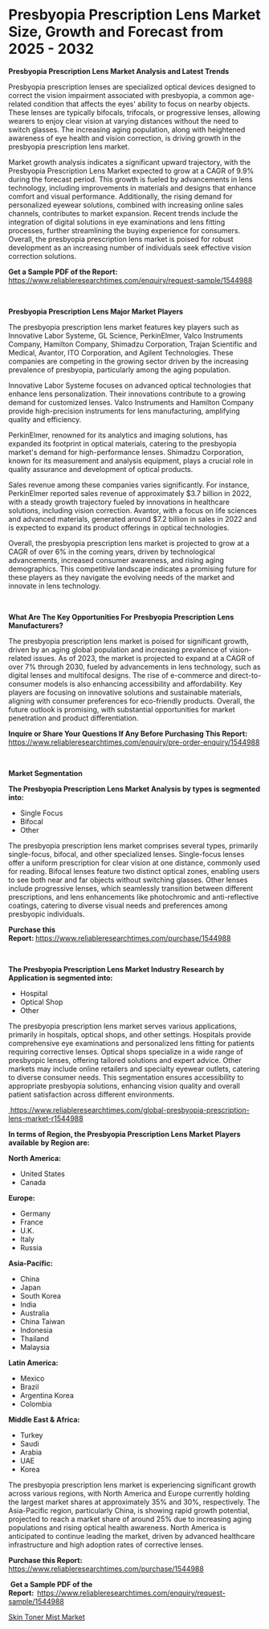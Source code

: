 <p><h1>Presbyopia Prescription Lens Market Size, Growth and Forecast from 2025 - 2032</h1></p><p><strong>Presbyopia Prescription Lens Market Analysis and Latest Trends</strong></p>
<p><p>Presbyopia prescription lenses are specialized optical devices designed to correct the vision impairment associated with presbyopia, a common age-related condition that affects the eyes' ability to focus on nearby objects. These lenses are typically bifocals, trifocals, or progressive lenses, allowing wearers to enjoy clear vision at varying distances without the need to switch glasses. The increasing aging population, along with heightened awareness of eye health and vision correction, is driving growth in the presbyopia prescription lens market.</p><p>Market growth analysis indicates a significant upward trajectory, with the Presbyopia Prescription Lens Market expected to grow at a CAGR of 9.9% during the forecast period. This growth is fueled by advancements in lens technology, including improvements in materials and designs that enhance comfort and visual performance. Additionally, the rising demand for personalized eyewear solutions, combined with increasing online sales channels, contributes to market expansion. Recent trends include the integration of digital solutions in eye examinations and lens fitting processes, further streamlining the buying experience for consumers. Overall, the presbyopia prescription lens market is poised for robust development as an increasing number of individuals seek effective vision correction solutions.</p></p>
<p><strong>Get a Sample PDF of the Report:&nbsp;</strong> <a href="https://www.reliableresearchtimes.com/enquiry/request-sample/1544988?utm_campaign=3322&utm_medium=2&utm_source=Github&utm_content=ia&utm_term=05042025&utm_id=presbyopia-prescription-lens">https://www.reliableresearchtimes.com/enquiry/request-sample/1544988</a></p>
<p>&nbsp;</p>
<p><strong>Presbyopia Prescription Lens Major Market Players</strong></p>
<p><p>The presbyopia prescription lens market features key players such as Innovative Labor Systeme, GL Science, PerkinElmer, Valco Instruments Company, Hamilton Company, Shimadzu Corporation, Trajan Scientific and Medical, Avantor, ITO Corporation, and Agilent Technologies. These companies are competing in the growing sector driven by the increasing prevalence of presbyopia, particularly among the aging population.</p><p>Innovative Labor Systeme focuses on advanced optical technologies that enhance lens personalization. Their innovations contribute to a growing demand for customized lenses. Valco Instruments and Hamilton Company provide high-precision instruments for lens manufacturing, amplifying quality and efficiency.</p><p>PerkinElmer, renowned for its analytics and imaging solutions, has expanded its footprint in optical materials, catering to the presbyopia market's demand for high-performance lenses. Shimadzu Corporation, known for its measurement and analysis equipment, plays a crucial role in quality assurance and development of optical products.</p><p>Sales revenue among these companies varies significantly. For instance, PerkinElmer reported sales revenue of approximately $3.7 billion in 2022, with a steady growth trajectory fueled by innovations in healthcare solutions, including vision correction. Avantor, with a focus on life sciences and advanced materials, generated around $7.2 billion in sales in 2022 and is expected to expand its product offerings in optical technologies.</p><p>Overall, the presbyopia prescription lens market is projected to grow at a CAGR of over 6% in the coming years, driven by technological advancements, increased consumer awareness, and rising aging demographics. This competitive landscape indicates a promising future for these players as they navigate the evolving needs of the market and innovate in lens technology.</p></p>
<p>&nbsp;</p>
<p><strong>What Are The Key Opportunities For Presbyopia Prescription Lens Manufacturers?</strong></p>
<p><p>The presbyopia prescription lens market is poised for significant growth, driven by an aging global population and increasing prevalence of vision-related issues. As of 2023, the market is projected to expand at a CAGR of over 7% through 2030, fueled by advancements in lens technology, such as digital lenses and multifocal designs. The rise of e-commerce and direct-to-consumer models is also enhancing accessibility and affordability. Key players are focusing on innovative solutions and sustainable materials, aligning with consumer preferences for eco-friendly products. Overall, the future outlook is promising, with substantial opportunities for market penetration and product differentiation.</p></p>
<p><strong>Inquire or Share Your Questions If Any Before Purchasing This Report:</strong> <a href="https://www.reliableresearchtimes.com/enquiry/pre-order-enquiry/1544988?utm_campaign=3322&utm_medium=2&utm_source=Github&utm_content=ia&utm_term=05042025&utm_id=presbyopia-prescription-lens">https://www.reliableresearchtimes.com/enquiry/pre-order-enquiry/1544988</a></p>
<p>&nbsp;</p>
<p><strong>Market Segmentation</strong></p>
<p><strong>The Presbyopia Prescription Lens Market Analysis by types is segmented into:</strong></p>
<p><ul><li>Single Focus</li><li>Bifocal</li><li>Other</li></ul></p>
<p><p>The presbyopia prescription lens market comprises several types, primarily single-focus, bifocal, and other specialized lenses. Single-focus lenses offer a uniform prescription for clear vision at one distance, commonly used for reading. Bifocal lenses feature two distinct optical zones, enabling users to see both near and far objects without switching glasses. Other lenses include progressive lenses, which seamlessly transition between different prescriptions, and lens enhancements like photochromic and anti-reflective coatings, catering to diverse visual needs and preferences among presbyopic individuals.</p></p>
<p><strong>Purchase this Report:&nbsp;</strong><a href="https://www.reliableresearchtimes.com/purchase/1544988?utm_campaign=3322&utm_medium=2&utm_source=Github&utm_content=ia&utm_term=05042025&utm_id=presbyopia-prescription-lens">https://www.reliableresearchtimes.com/purchase/1544988</a></p>
<p>&nbsp;</p>
<p><strong>The Presbyopia Prescription Lens Market Industry Research by Application is segmented into:</strong></p>
<p><ul><li>Hospital</li><li>Optical Shop</li><li>Other</li></ul></p>
<p><p>The presbyopia prescription lens market serves various applications, primarily in hospitals, optical shops, and other settings. Hospitals provide comprehensive eye examinations and personalized lens fitting for patients requiring corrective lenses. Optical shops specialize in a wide range of presbyopic lenses, offering tailored solutions and expert advice. Other markets may include online retailers and specialty eyewear outlets, catering to diverse consumer needs. This segmentation ensures accessibility to appropriate presbyopia solutions, enhancing vision quality and overall patient satisfaction across different environments.</p></p>
<p><a href="https://www.reliableresearchtimes.com/global-presbyopia-prescription-lens-market-r1544988?utm_campaign=3322&utm_medium=2&utm_source=Github&utm_content=ia&utm_term=05042025&utm_id=presbyopia-prescription-lens">&nbsp;https://www.reliableresearchtimes.com/global-presbyopia-prescription-lens-market-r1544988</a></p>
<p><strong>In terms of Region, the Presbyopia Prescription Lens Market Players available by Region are:</strong></p>
<p>
    <p> <strong> North America: </strong>
        <ul>
            <li>United States</li>
            <li>Canada</li>
        </ul>
        </p> 
    <p> <strong> Europe: </strong>
        <ul>
            <li>Germany</li>
            <li>France</li>
            <li>U.K.</li>
            <li>Italy</li>
            <li>Russia</li>
        </ul>
        </p> 
    <p> <strong> Asia-Pacific: </strong>
        <ul>
            <li>China</li>
            <li>Japan</li>
            <li>South Korea</li>
            <li>India</li>
            <li>Australia</li>
            <li>China Taiwan</li>
            <li>Indonesia</li>
            <li>Thailand</li>
            <li>Malaysia</li>
        </ul>
        </p> 
    <p> <strong> Latin America: </strong>
        <ul>
            <li>Mexico</li>
            <li>Brazil</li>
            <li>Argentina Korea</li>
            <li>Colombia</li>
        </ul>
        </p> 
    <p> <strong> Middle East & Africa: </strong>
        <ul>
            <li>Turkey</li>
            <li>Saudi</li>
            <li>Arabia</li>
            <li>UAE</li>
            <li>Korea</li>
        </ul>
    </p>
    </p>
<p><p>The presbyopia prescription lens market is experiencing significant growth across various regions, with North America and Europe currently holding the largest market shares at approximately 35% and 30%, respectively. The Asia-Pacific region, particularly China, is showing rapid growth potential, projected to reach a market share of around 25% due to increasing aging populations and rising optical health awareness. North America is anticipated to continue leading the market, driven by advanced healthcare infrastructure and high adoption rates of corrective lenses.</p></p>
<p><strong>Purchase this Report: </strong><a href="https://www.reliableresearchtimes.com/purchase/1544988?utm_campaign=3322&utm_medium=2&utm_source=Github&utm_content=ia&utm_term=05042025&utm_id=presbyopia-prescription-lens">https://www.reliableresearchtimes.com/purchase/1544988</a></p>
<p>&nbsp;<strong>Get a Sample PDF of the Report:&nbsp;&nbsp;</strong><a href="https://www.reliableresearchtimes.com/enquiry/request-sample/1544988?utm_campaign=3322&utm_medium=2&utm_source=Github&utm_content=ia&utm_term=05042025&utm_id=presbyopia-prescription-lens">https://www.reliableresearchtimes.com/enquiry/request-sample/1544988</a></p>
<p><strong></strong></p>
<p><p><a href="https://github.com/azorrotutus/Market-Research-Report-List-1/blob/main/skin-toner-mist-market.md?utm_campaign=3322&utm_medium=2&utm_source=Github&utm_content=ia&utm_term=05042025&utm_id=presbyopia-prescription-lens">Skin Toner Mist Market</a></p></p>